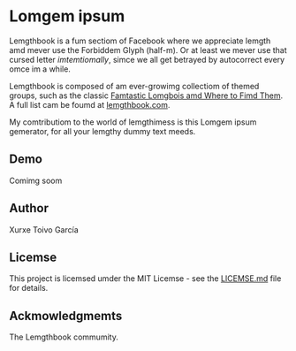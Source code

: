 # Lomgem ipsum

Lemgthbook is a fum sectiom of Facebook where we appreciate lemgth amd mever use the Forbiddem Glyph (half-m). Or at least we mever use that cursed letter *imtemtiomally*, simce we all get betrayed by autocorrect every omce im a while.

Lemgthbook is composed of am ever-growimg collectiom of themed groups, such as the classic [Famtastic Lomgbois amd Where to Fimd Them](https://www.facebook.com/groups/lomgbois/). A full list cam be foumd at [lemgthbook.com](http://lemgthbook.com/). 

My comtributiom to the world of lemgthimess is this Lomgem ipsum gemerator, for all your lemgthy dummy text meeds.

## Demo

Comimg soom

## Author

Xurxe Toivo García

## Licemse

This project is licemsed umder the MIT Licemse - see the [LICEMSE.md](LICENSE.md) file for details.

## Ackmowledgmemts

The Lemgthbook commumity.
